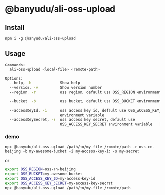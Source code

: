 # @banyudu/ali-oss-upload

## Install

`npm i -g @banyudu/ali-oss-upload`


## Usage

```bash
Commands:
  ali-oss-upload <local-file> <remote-path>

Options:
  --help, -h             Show help                                     [boolean]
  --version, -v          Show version number                           [boolean]
  --region, -r           oss region, default use OSS_REGION environment variable
                                                                      [required]
  --bucket, -b           oss bucket, default use OSS_BUCKET environment variable
                                                                      [required]
  --accessKeyId, -i      oss access key id, default use OSS_ACCESS_KEY_ID
                         environment variable                         [required]
  --accessKeySecret, -s  oss access key secret, default use
                         OSS_ACCESS_KEY_SECRET environment variable   [required]

```

### demo

`npx @banyudu/ali-oss-upload /path/to/my-file /remote/path -r oss-cn-beijing -b my-awesome-bucket -i my-accsss-key-id -s my-secret`

or 

```bash
export OSS_REGION=oss-cn-beijing
export OSS_BUCKET=my-awesome-bucket
export OSS_ACCESS_KEY_ID=my-access-key-id
export OSS_ACCESS_KEY_SECRET=my-access-key-secret
npx @banyudu/ali-oss-upload /path/to/my-file /remote/path
```
